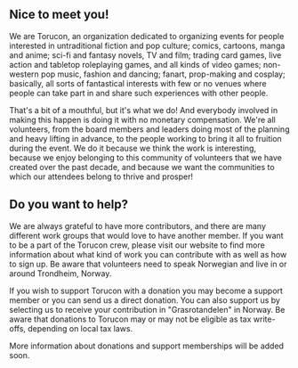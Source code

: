 ## Nice to meet you!

We are Torucon, an organization dedicated to organizing events for people interested in untraditional fiction and pop culture; comics, cartoons, manga and anime; sci-fi and fantasy novels, TV and film; trading card games, live action and tabletop roleplaying games, and all kinds of video games; non-western pop music, fashion and dancing; fanart, prop-making and cosplay; basically, all sorts of fantastical interests with few or no venues where people can take part in and share such experiences with other people.

That's a bit of a mouthful, but it's what we do! And everybody involved in making this happen is doing it with no monetary compensation. We're all volunteers, from the board members and leaders doing most of the planning and heavy lifting in advance, to the people working to bring it all to fruition during the event. We do it because we think the work is interesting, because we enjoy belonging to this community of volunteers that we have created over the past decade, and because we want the communities to which our attendees belong to thrive and prosper!

## Do you want to help?

We are always grateful to have more contributors, and there are many different work groups that would love to have another member. If you want to be a part of the Torucon crew, please visit our website to find more information about what kind of work you can contribute with as well as how to sign up. Be aware that volunteers need to speak Norwegian and live in or around Trondheim, Norway.

If you wish to support Torucon with a donation you may become a support member or you can send us a direct donation. You can also support us by selecting us to receive your contribution in "Grasrotandelen" in Norway. Be aware that donations to Torucon may or may not be eligible as tax write-offs, depending on local tax laws.

More information about donations and support memberships will be added soon.

<!--

**Here are some ideas to get you started:**

🙋‍♀️ A short introduction - what is your organization all about?
🌈 Contribution guidelines - how can the community get involved?
👩‍💻 Useful resources - where can the community find your docs? Is there anything else the community should know?
🍿 Fun facts - what does your team eat for breakfast?
🧙 Remember, you can do mighty things with the power of [Markdown](https://docs.github.com/github/writing-on-github/getting-started-with-writing-and-formatting-on-github/basic-writing-and-formatting-syntax)
-->
